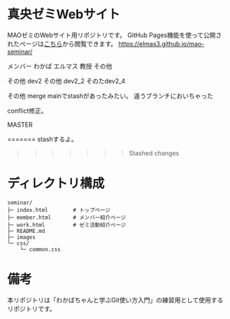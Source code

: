 # 真央ゼミWebサイト
MAOゼミのWebサイト用リポジトリです。
GitHub Pages機能を使って公開されたページは[こちら](https://elmas3.github.io/mao-seminar/)から閲覧できます。
https://elmas3.github.io/mao-seminar/

メンバー
わかば
エルマス
教授
その他

その他 dev2
その他 dev2_2
そのたdev2_4

その他 merge
mainでstashがあったみたい。
違うブランチにおいちゃった

conflict修正。


MASTER

=======
stashするよ。
>>>>>>> Stashed changes
# ディレクトリ構成
```
seminar/
├─ index.html        # トップページ
├─ member.html       # メンバー紹介ページ
├─ work.html         # ゼミ活動紹介ページ
├─ README.md
├─ images
└─ css/
    └─ common.css
```

# 備考
本リポジトリは「わかばちゃんと学ぶGit使い方入門」の練習用として使用するリポジトリです。
